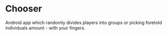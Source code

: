 # Chooser
Android app which randomly divides players into groups or picking foretold individuals amount - with your fingers.
